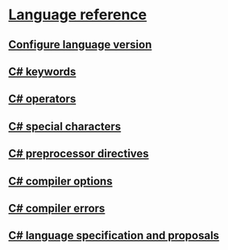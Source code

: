 # [Language reference](index.md)
## [Configure language version](configure-language-version.md)
## [C# keywords](keywords/)
## [C# operators](operators/)
## [C# special characters](tokens/)

## [C# preprocessor directives](preprocessor-directives/)
## [C# compiler options](compiler-options/)
## [C# compiler errors](compiler-messages/)
## [C# language specification and proposals](language-specification/)
